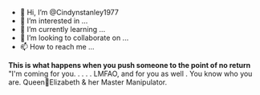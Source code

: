 - 👋 Hi, I’m @Cindynstanley1977
- 👀 I’m interested in ...
- 🌱 I’m currently learning ...
- 💞️ I’m looking to collaborate on ...
- 📫 How to reach me ...

<!---
Cindynstanley1977/Cindynstanley1977 is a ✨ special ✨ repository because its `README.md` (this file) appears on your GitHub profile.
You can click the Preview link to take a look at your changes.
--->
**This is what happens when you push someone to the point of no return**
"I'm coming for you. . . . . LMFAO, and for you as well . You know who you are. 
Queen👑Elizabeth & her Master Manipulator. 
